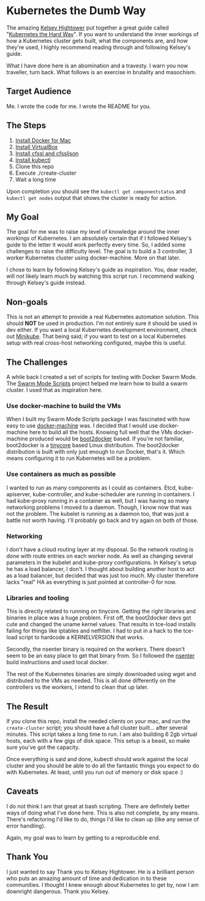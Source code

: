 # Kubernetes the Dumb Way

The amazing [Kelsey Hightower](https://github.com/kelseyhightower) put together
a great guide called "[Kubernetes the Hard
Way](https://github.com/kelseyhightower/kubernetes-the-hard-way)". If you want
to understand the inner workings of how a Kubernetes cluster gets built, what
the components are, and how they're used, I highly recommend reading through
and following Kelsey's guide.

What I have done here is an abomination and a travesty. I warn you now traveller,
turn back. What follows is an exercise in brutality and masochism.

## Target Audience

Me. I wrote the code for me. I wrote the README for you.

## The Steps

1. [Install Docker for Mac](https://store.docker.com/editions/community/docker-ce-desktop-mac)
1. [Install VirtualBox](https://www.virtualbox.org/)
1. [Install cfssl and cfssljson](https://github.com/kelseyhightower/kubernetes-the-hard-way/blob/master/docs/02-client-tools.md#os-x)
1. [Install kubectl](https://github.com/kelseyhightower/kubernetes-the-hard-way/blob/master/docs/02-client-tools.md#os-x-1)
1. Clone this repo
1. Execute ./create-cluster
1. Wait a long time

Upon completion you should see the `kubectl get componentstatus` and `kubectl
get nodes` output that shows the cluster is ready for action.

## My Goal

The goal for me was to raise my level of knowledge around the inner workings of
Kubernetes. I am absolutely certain that if I followed Kelsey's guide to the
letter it would work perfectly every time. So, I added some challenges to raise
the difficulty level. The goal is to build a 3 controller, 3 worker Kubernetes
cluster using docker-machine. More on that later.

I chose to learn by following Kelsey's guide as inspiration. You, dear reader,
will not likely learn much by watching this script run. I recommend walking
through Kelsey's guide instead.

## Non-goals

This is not an attempt to provide a real Kubernetes automation solution. This
should **NOT** be used in production. I'm not entirely sure it should be used
in dev either. If you want a local Kubernetes development environment, check
out [Minikube](https://github.com/kubernetes/minikube). That being said; if you
want to test on a local Kubernetes setup with real cross-host networking
configured, maybe this is useful.

## The Challenges

A while back I created a set of scripts for testing with Docker Swarm Mode. The
[Swarm Mode Scripts](https://github.com/raykrueger/docker-swarm-mode-scripts)
project helped me learn how to build a swarm cluster. I used that as inspiration here.

### Use docker-machine to build the VMs

When I built my Swarm Mode Scripts package I was fascinated with how easy to
use [docker-machine](https://docs.docker.com/machine/) was. I decided that I
would use docker-machine here to build all the hosts. Knowing full well that
the VMs docker-machine produced would be [boot2docker](http://boot2docker.io/)
based. If you're not familiar, boot2docker is a
[tinycore](http://www.tinycorelinux.net/welcome.html) based Linux distribution.
The boot2docker distribution is built with only just enough to run Docker,
that's it. Which means configuring it to run Kubernetes will be a problem.

### Use containers as much as possible

I wanted to run as many components as I could as containers. Etcd,
kube-apiserver, kube-controller, and kube-scheduler are running in containers.
I had kube-proxy running in a container as well, but I was having so many
networking problems I moved to a daemon. Though, I know now that was not the
problem. The kubelet is running as a daemon too, that was just a battle not
worth having. I'll probably go back and try again on both of those.

### Networking

I don't have a cloud routing layer at my disposal. So the network routing is
done with route entries on each worker node. As well as changing several
parameters in the kubelet and kube-proxy configurations. In Kelsey's setup he
has a load balancer, I don't. I thought about building another host to act as a
load balancer, but decided that was just too much. My cluster therefore lacks
"real" HA as everything is just pointed at controller-0 for now.

### Libraries and tooling

This is directly related to running on tinycore. Getting the right libraries
and binaries in place was a huge problem. First off, the boot2docker devs got
cute and changed the uname kernel values. That results in tce-load installs
failing for things like iptables and netfilter. I had to put in a hack to the
tce-load script to hardcode a KERNELVERSION that works.

Secondly, the nsenter binary is required on the workers. There doesn't seem to
be an easy place to get that binary from. So I followed the
[nsenter](https://github.com/jpetazzo/nsenter) build instructions and used
local docker.

The rest of the Kubernetes binaries are simply downloaded using wget and
distributed to the VMs as needed. This is all done differently on the
controllers vs the workers, I intend to clean that up later.

## The Result

If you clone this repo, install the needed clients on your mac, and run the
`create-cluster` script; you should have a full cluster built... after several
minutes. This script takes a long time to run. I am also building 6 2gb virtual
hosts, each with a few gigs of disk space. This setup is a beast, so make sure
you've got the capacity.

Once everything is said and done, kubectl should work against the local cluster
and you should be able to do all the fantastic things you expect to do with
Kubernetes. At least, until you run out of memory or disk space :)

## Caveats

I do not think I am that great at bash scripting. There are definitely better
ways of doing what I've done here. This is also not complete, by any means.
There's refactoring I'd like to do, things I'd like to clean up (like any sense
of error handling).

Again, my goal was to learn by getting to a reproducible end.

## Thank You

I just wanted to say Thank you to Kelsey Hightower. He is a brilliant person
who puts an amazing amount of time and dedication in to these communities. I
thought I knew enough about Kubernetes to get by, now I am downright dangerous.
Thank you Kelsey.
